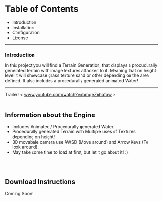 # Table of Contents

* Introduction
* Installation
* Configuration
* License

---

### Introduction

In this project you will find a Terrain Generation, that displays a procudurally
generated terrain with image textures attacked to it. Meaning that on height level
it will showcase grass texture sand or other depending on the area defined.
It also includes a procedurally generated animated Water!

---


Trailer!
< www.youtube.com/watch?v=bmqeZnhqfaw >
<br>
</br>

## Information about the Engine

* Includes Animated / Procedurally generated Water.
* Procedurally generated Terrain with Multiple uses of Textures depending on height!
* 3D movabale camera use AWSD (Move around) and Arrow Keys (To look around).
* May take some time to load at first, but let it go about it! :)

<br>
</br>

## Download Instructions

Coming Soon!



